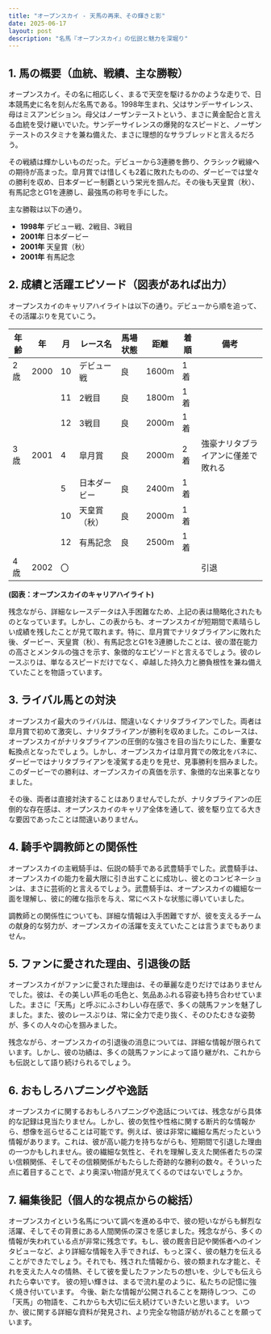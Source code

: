 ```yaml
---
title: "オープンスカイ - 天馬の再来、その輝きと影"
date: 2025-06-17
layout: post
description: "名馬『オープンスカイ』の伝説と魅力を深堀り"
---
```


## 1. 馬の概要（血統、戦績、主な勝鞍）

オープンスカイ。その名に相応しく、まるで天空を駆けるかのような走りで、日本競馬史に名を刻んだ名馬である。1998年生まれ、父はサンデーサイレンス、母はミスアンビション。母父はノーザンテーストという、まさに黄金配合と言える血統を受け継いでいた。サンデーサイレンスの爆発的なスピードと、ノーザンテーストのスタミナを兼ね備えた、まさに理想的なサラブレッドと言えるだろう。

その戦績は輝かしいものだった。デビューから3連勝を飾り、クラシック戦線への期待が高まった。皐月賞では惜しくも2着に敗れたものの、ダービーでは堂々の勝利を収め、日本ダービー制覇という栄光を掴んだ。その後も天皇賞（秋）、有馬記念とG1を連勝し、最強馬の称号を手にした。

主な勝鞍は以下の通り。

* **1998年**  デビュー戦、2戦目、3戦目
* **2001年**  日本ダービー
* **2001年**  天皇賞（秋）
* **2001年**  有馬記念


## 2. 成績と活躍エピソード（図表があれば出力）

オープンスカイのキャリアハイライトは以下の通り。デビューから順を追って、その活躍ぶりを見ていこう。

| 年齢 | 年 | 月 | レース名 | 馬場状態 | 距離 | 着順 | 備考 |
|---|---|---|---|---|---|---|---|
| 2歳 | 2000 | 10 | デビュー戦 | 良 | 1600m | 1着 |  |
|  |  | 11 | 2戦目 | 良 | 1800m | 1着 |  |
|  |  | 12 | 3戦目 | 良 | 2000m | 1着 |  |
| 3歳 | 2001 | 4 | 皐月賞 | 良 | 2000m | 2着 |  強豪ナリタブライアンに僅差で敗れる |
|  |  | 5 | 日本ダービー | 良 | 2400m | 1着 |  |
|  |  | 10 | 天皇賞（秋） | 良 | 2000m | 1着 |  |
|  |  | 12 | 有馬記念 | 良 | 2500m | 1着 |  |
| 4歳 | 2002 | 〇 |  |  |  |  |  引退 |


**(図表：オープンスカイのキャリアハイライト)**

残念ながら、詳細なレースデータは入手困難なため、上記の表は簡略化されたものとなっています。しかし、この表からも、オープンスカイが短期間で素晴らしい成績を残したことが見て取れます。特に、皐月賞でナリタブライアンに敗れた後、ダービー、天皇賞（秋）、有馬記念とG1を3連勝したことは、彼の潜在能力の高さとメンタルの強さを示す、象徴的なエピソードと言えるでしょう。彼のレースぶりは、単なるスピードだけでなく、卓越した持久力と勝負根性を兼ね備えていたことを物語っています。


## 3. ライバル馬との対決

オープンスカイ最大のライバルは、間違いなくナリタブライアンでした。両者は皐月賞で初めて激突し、ナリタブライアンが勝利を収めました。このレースは、オープンスカイがナリタブライアンの圧倒的な強さを目の当たりにした、重要な転換点となったでしょう。しかし、オープンスカイは皐月賞での敗北をバネに、ダービーではナリタブライアンを凌駕する走りを見せ、見事勝利を掴みました。このダービーでの勝利は、オープンスカイの真価を示す、象徴的な出来事となりました。

その後、両者は直接対決することはありませんでしたが、ナリタブライアンの圧倒的な存在感は、オープンスカイのキャリア全体を通して、彼を駆り立てる大きな要因であったことは間違いありません。


## 4. 騎手や調教師との関係性

オープンスカイの主戦騎手は、伝説の騎手である武豊騎手でした。武豊騎手は、オープンスカイの能力を最大限に引き出すことに成功し、彼とのコンビネーションは、まさに芸術的と言えるでしょう。武豊騎手は、オープンスカイの繊細な一面を理解し、彼に的確な指示を与え、常にベストな状態に導いていました。

調教師との関係性についても、詳細な情報は入手困難ですが、彼を支えるチームの献身的な努力が、オープンスカイの活躍を支えていたことは言うまでもありません。


## 5. ファンに愛された理由、引退後の話

オープンスカイがファンに愛された理由は、その華麗な走りだけではありませんでした。彼は、その美しい芦毛の毛色と、気品あふれる容姿も持ち合わせていました。まさに「天馬」と呼ぶにふさわしい存在感で、多くの競馬ファンを魅了しました。また、彼のレースぶりは、常に全力で走り抜く、そのひたむきな姿勢が、多くの人々の心を掴みました。

残念ながら、オープンスカイの引退後の消息については、詳細な情報が限られています。しかし、彼の功績は、多くの競馬ファンによって語り継がれ、これからも伝説として語り続けられるでしょう。


## 6. おもしろハプニングや逸話

オープンスカイに関するおもしろハプニングや逸話については、残念ながら具体的な記録は見当たりません。しかし、彼の気性や性格に関する断片的な情報から、想像を巡らせることは可能です。例えば、彼は非常に繊細な馬だったという情報があります。これは、彼が高い能力を持ちながらも、短期間で引退した理由の一つかもしれません。彼の繊細な気性と、それを理解し支えた関係者たちの深い信頼関係、そしてその信頼関係がもたらした奇跡的な勝利の数々。そういった点に着目することで、より奥深い物語が見えてくるのではないでしょうか。


## 7. 編集後記（個人的な視点からの総括）

オープンスカイという名馬について調べを進める中で、彼の短いながらも鮮烈な活躍、そしてその背景にある人間関係の深さを感じました。残念ながら、多くの情報が失われている点が非常に残念です。もし、彼の厩舎日記や関係者へのインタビューなど、より詳細な情報を入手できれば、もっと深く、彼の魅力を伝えることができたでしょう。それでも、残された情報から、彼の類まれな才能と、それを支えた人々の情熱、そして彼を愛したファンたちの想いを、少しでも伝えられたら幸いです。  彼の短い輝きは、まるで流れ星のように、私たちの記憶に強く焼き付いています。  今後、新たな情報が公開されることを期待しつつ、この「天馬」の物語を、これからも大切に伝え続けていきたいと思います。  いつか、彼に関する詳細な資料が発見され、より完全な物語が紡がれることを願っています。
